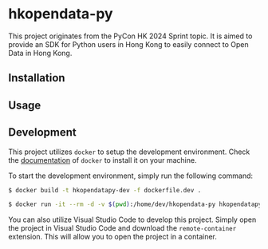 # hkopendata-py
This project originates from the PyCon HK 2024 Sprint topic. It is aimed to provide an SDK for Python users in Hong Kong to easily connect to Open Data in Hong Kong.

## Installation

## Usage

## Development

This project utilizes `docker` to setup the development environment. Check the [documentation](https://docs.docker.com/engine/install/) of `docker` to install it on your machine.

To start the development environment, simply run the following command:

```bash
$ docker build -t hkopendatapy-dev -f dockerfile.dev .
```

```bash
$ docker run -it --rm -d -v $(pwd):/home/dev/hkopendata-py hkopendatapy-dev sleep infinity
```

You can also utilize Visual Studio Code to develop this project. Simply open the project in Visual Studio Code and download the `remote-container` extension. This will allow you to open the project in a container.